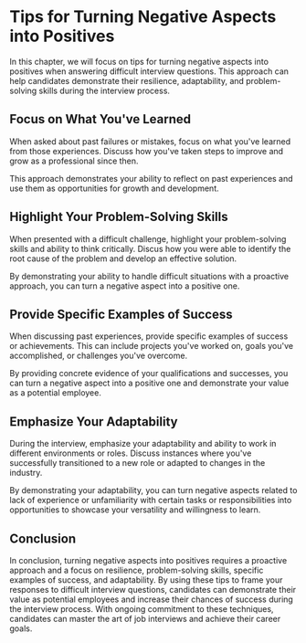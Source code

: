 Tips for Turning Negative Aspects into Positives
=====================================================================================================

In this chapter, we will focus on tips for turning negative aspects into positives when answering difficult interview questions. This approach can help candidates demonstrate their resilience, adaptability, and problem-solving skills during the interview process.

Focus on What You've Learned
----------------------------

When asked about past failures or mistakes, focus on what you've learned from those experiences. Discuss how you've taken steps to improve and grow as a professional since then.

This approach demonstrates your ability to reflect on past experiences and use them as opportunities for growth and development.

Highlight Your Problem-Solving Skills
-------------------------------------

When presented with a difficult challenge, highlight your problem-solving skills and ability to think critically. Discus how you were able to identify the root cause of the problem and develop an effective solution.

By demonstrating your ability to handle difficult situations with a proactive approach, you can turn a negative aspect into a positive one.

Provide Specific Examples of Success
------------------------------------

When discussing past experiences, provide specific examples of success or achievements. This can include projects you've worked on, goals you've accomplished, or challenges you've overcome.

By providing concrete evidence of your qualifications and successes, you can turn a negative aspect into a positive one and demonstrate your value as a potential employee.

Emphasize Your Adaptability
---------------------------

During the interview, emphasize your adaptability and ability to work in different environments or roles. Discuss instances where you've successfully transitioned to a new role or adapted to changes in the industry.

By demonstrating your adaptability, you can turn negative aspects related to lack of experience or unfamiliarity with certain tasks or responsibilities into opportunities to showcase your versatility and willingness to learn.

Conclusion
----------

In conclusion, turning negative aspects into positives requires a proactive approach and a focus on resilience, problem-solving skills, specific examples of success, and adaptability. By using these tips to frame your responses to difficult interview questions, candidates can demonstrate their value as potential employees and increase their chances of success during the interview process. With ongoing commitment to these techniques, candidates can master the art of job interviews and achieve their career goals.
